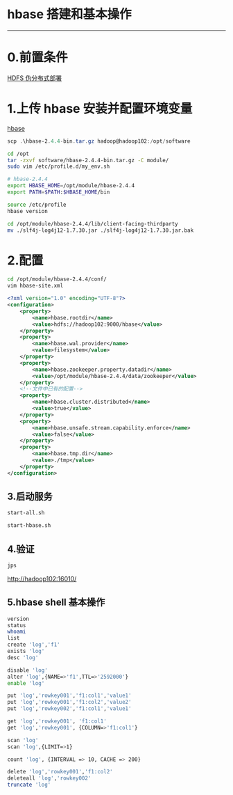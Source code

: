 # hbase 搭建和基本操作

---

# 0.前置条件

[HDFS 伪分布式部署](04-hdfs伪分布式部署.md)

# 1.上传 hbase 安装并配置环境变量

[hbase](https://archive.apache.org/dist/hbase/)

```powershell
scp .\hbase-2.4.4-bin.tar.gz hadoop@hadoop102:/opt/software
```

```bash
cd /opt
tar -zxvf software/hbase-2.4.4-bin.tar.gz -C module/
sudo vim /etc/profile.d/my_env.sh
```

```bash
# hbase-2.4.4
export HBASE_HOME=/opt/module/hbase-2.4.4
export PATH=$PATH:$HBASE_HOME/bin
```

```bash
source /etc/profile
hbase version

cd /opt/module/hbase-2.4.4/lib/client-facing-thirdparty
mv ./slf4j-log4j12-1.7.30.jar ./slf4j-log4j12-1.7.30.jar.bak
```

# 2.配置

```bash
cd /opt/module/hbase-2.4.4/conf/
vim hbase-site.xml
```

```xml
<?xml version="1.0" encoding="UTF-8"?>
<configuration>
    <property>
        <name>hbase.rootdir</name>
        <value>hdfs://hadoop102:9000/hbase</value>
    </property>
    <property>
        <name>hbase.wal.provider</name>
        <value>filesystem</value>
    </property>
    <property>
        <name>hbase.zookeeper.property.datadir</name>
        <value>/opt/module/hbase-2.4.4/data/zookeeper</value>
    </property>
    <!--文件中已有的配置-->
    <property>
        <name>hbase.cluster.distributed</name>
        <value>true</value>
    </property>
    <property>
        <name>hbase.unsafe.stream.capability.enforce</name>
        <value>false</value>
    </property>
    <property>
        <name>hbase.tmp.dir</name>
        <value>./tmp</value>
    </property>
</configuration>
```

## 3.启动服务

```bash
start-all.sh

start-hbase.sh
```

## 4.验证

```bash
jps
```

[http://hadoop102:16010/](http://hadoop102:16010/)

## 5.hbase shell 基本操作

```bash
version
status
whoami
list
create 'log','f1'
exists 'log'
desc 'log'

disable 'log'
alter 'log',{NAME=>'f1',TTL=>'2592000'}
enable 'log'

put 'log','rowkey001','f1:col1','value1'
put 'log','rowkey001','f1:col2','value2'
put 'log','rowkey002','f1:col1','value1'

get 'log','rowkey001', 'f1:col1'
get 'log','rowkey001', {COLUMN=>'f1:col1'}

scan 'log'
scan 'log',{LIMIT=>1}

count 'log', {INTERVAL => 10, CACHE => 200}

delete 'log','rowkey001','f1:col2'
deleteall 'log','rowkey002'
truncate 'log'
```
